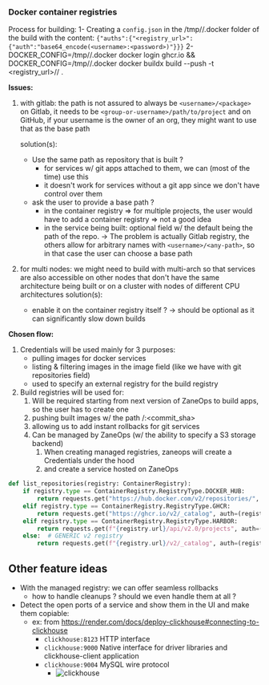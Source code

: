 ### Docker container registries


Process for building:
1- Creating a `config.json` in the /tmp/<base>/.docker folder of the build
    with the content: `{"auths":{"<registry_url>":{"auth":"base64_encode(<username>:<password>)"}}}`
2- DOCKER_CONFIG=/tmp/<base>/.docker docker login ghcr.io &&  DOCKER_CONFIG=/tmp/<base>/.docker docker buildx build --push -t <registry_url>/<username>/<package> .
   
**Issues:** 
1. with gitlab: the path is not assured to always be `<username>/<package>`
   on Gitlab, it needs to be `<group-or-username>/path/to/project` 
   and on GitHub, if your username is the owner of an org, they might want to use that as the base path
       
   solution(s): 
   - Use the same path as repository that is built ?
        - for services w/ git apps attached to them, we can (most of the time) use this
        - it doesn't work for services without a git app since we don't have control over them
    - ask the user to provide a base path ? 
        - in the container registry => for multiple projects, the user would have to add a container registry => not a good idea
        - in the service being built: optional field w/ the default being the path of the repo. 
            -> The problem is actually Gitlab registry, the others allow for arbitrary names with `<username>/<any-path>`, so in that case the user can choose a base path
             
2. for multi nodes: we might need to build with multi-arch so that services are also accessible on other nodes that don't have the same architecture being built or on a cluster with nodes of different CPU architectures
   solution(s): 
   - enable it on the container registry itself ? -> should be optional as it can significantly slow down builds

**Chosen flow:**

1. Credentials will be used mainly for 3 purposes:
   - pulling images for docker services
   - listing & filtering images in the image field (like we have with git repositories field)
   - used to specify an external registry for the build registry
2. Build registries will be used for:
   1. Will be required starting from next version of ZaneOps to build apps, so the user has to create one
   2. pushing built images w/ the path <project-slug-id-without-prefix>/<service-slug-id-without-prefix>:<commit_sha>
   3. allowing us to add instant rollbacks for git services
   4. Can be managed by ZaneOps (w/ the ability to specify a S3 storage backend)   
      1. When creating managed registries, zaneops will create a Credentials under the hood
      2. and create a service hosted on ZaneOps 
   
```python
def list_repositories(registry: ContainerRegistry):
    if registry.type == ContainerRegistry.RegistryType.DOCKER_HUB:
        return requests.get("https://hub.docker.com/v2/repositories/", params={"q": "..."})
    elif registry.type == ContainerRegistry.RegistryType.GHCR:
        return requests.get("https://ghcr.io/v2/_catalog", auth=(registry.username, registry.password))
    elif registry.type == ContainerRegistry.RegistryType.HARBOR:
        return requests.get(f"{registry.url}/api/v2.0/projects", auth=(registry.username, registry.password))
    else:  # GENERIC v2 registry
        return requests.get(f"{registry.url}/v2/_catalog", auth=(registry.username, registry.password))
```

## Other feature ideas

- With the managed registry: we can offer seamless rollbacks
  - how to handle cleanups ? should we even handle them at all ?
- Detect the open ports of a service and show them in the UI and make them copiable:
  - ex: from https://render.com/docs/deploy-clickhouse#connecting-to-clickhouse
    * `clickhouse:8123`	HTTP interface
    * `clickhouse:9000`	Native interface for driver libraries and clickhouse-client application
    * `clickhouse:9004`	MySQL wire protocol
      * ![clickhouse](https://render.com/docs-assets/961993646415aecffa536ab0d1c54198c95f7eb9f28ab72fddf53f84f552d610/clickhouse-shell.webp)
